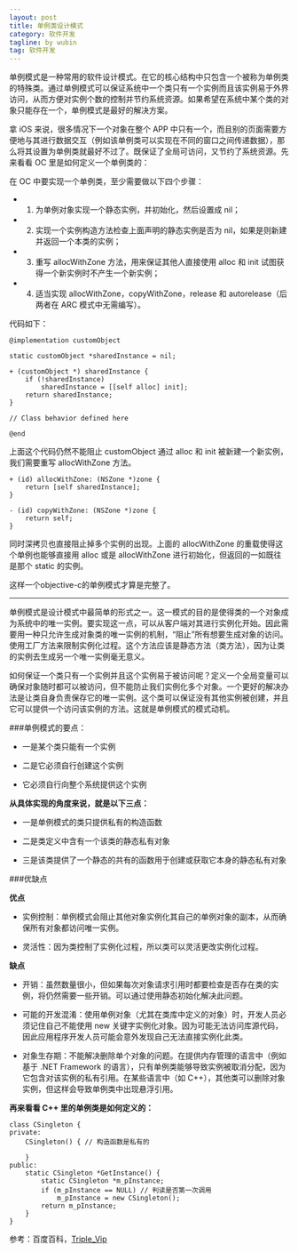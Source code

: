 ```yaml
---
layout: post
title: 单例类设计模式
category: 软件开发
tagline: by wubin
tag: 软件开发
---
```


单例模式是一种常用的软件设计模式。在它的核心结构中只包含一个被称为单例类的特殊类。通过单例模式可以保证系统中一个类只有一个实例而且该实例易于外界访问，从而方便对实例个数的控制并节约系统资源。如果希望在系统中某个类的对象只能存在一个，单例模式是最好的解决方案。

<!--more-->

拿 iOS 来说，很多情况下一个对象在整个 APP 中只有一个，而且别的页面需要方便地与其进行数据交互（例如该单例类可以实现在不同的窗口之间传递数据），那么将其设置为单例类就最好不过了。既保证了全局可访问，又节约了系统资源。先来看看 OC 里是如何定义一个单例类的：

在 OC 中要实现一个单例类，至少需要做以下四个步骤：

* 1. 为单例对象实现一个静态实例，并初始化，然后设置成 nil；

* 2. 实现一个实例构造方法检查上面声明的静态实例是否为 nil，如果是则新建并返回一个本类的实例；

* 3. 重写 allocWithZone 方法，用来保证其他人直接使用 alloc 和 init 试图获得一个新实例时不产生一个新实例；

* 4. 适当实现 allocWithZone，copyWithZone，release 和 autorelease（后两者在 ARC 模式中无需编写）。

代码如下：

    @implementation customObject

    static customObject *sharedInstance = nil;

    + (customObject *) sharedInstance {
        if (!sharedInstance)
            sharedInstance = [[self alloc] init];
        return sharedInstance;
    }

    // Class behavior defined here

    @end

上面这个代码仍然不能阻止 customObject 通过 alloc 和 init 被新建一个新实例，我们需要重写 allocWithZone 方法。

    + (id) allocWithZone: (NSZone *)zone {
        return [self sharedInstance];	
    }

    - (id) copyWithZone: (NSZone *)zone {
        return self;
    }

同时深拷贝也直接阻止掉多个实例的出现。上面的 allocWithZone 的重载使得这个单例也能够直接用 alloc 或是 allocWithZone 进行初始化，但返回的一如既往是那个 static 的实例。

这样一个objective-c的单例模式才算是完整了。

______________________________________________

单例模式是设计模式中最简单的形式之一。这一模式的目的是使得类的一个对象成为系统中的唯一实例。要实现这一点，可以从客户端对其进行实例化开始。因此需要用一种只允许生成对象类的唯一实例的机制，“阻止”所有想要生成对象的访问。使用工厂方法来限制实例化过程。这个方法应该是静态方法（类方法），因为让类的实例去生成另一个唯一实例毫无意义。

如何保证一个类只有一个实例并且这个实例易于被访问呢？定义一个全局变量可以确保对象随时都可以被访问，但不能防止我们实例化多个对象。一个更好的解决办法是让类自身负责保存它的唯一实例。这个类可以保证没有其他实例被创建，并且它可以提供一个访问该实例的方法。这就是单例模式的模式动机。

###单例模式的要点：

* 一是某个类只能有一个实例

* 二是它必须自行创建这个实例

* 它必须自行向整个系统提供这个实例

**从具体实现的角度来说，就是以下三点：**

* 一是单例模式的类只提供私有的构造函数

* 二是类定义中含有一个该类的静态私有对象

* 三是该类提供了一个静态的共有的函数用于创建或获取它本身的静态私有对象

###优缺点

**优点**

* 实例控制：单例模式会阻止其他对象实例化其自己的单例对象的副本，从而确保所有对象都访问唯一实例。

* 灵活性：因为类控制了实例化过程，所以类可以灵活更改实例化过程。

**缺点**

* 开销：虽然数量很小，但如果每次对象请求引用时都要检查是否存在类的实例，将仍然需要一些开销。可以通过使用静态初始化解决此问题。

* 可能的开发混淆：使用单例对象（尤其在类库中定义的对象）时，开发人员必须记住自己不能使用 new 关键字实例化对象。因为可能无法访问库源代码，因此应用程序开发人员可能会意外发现自己无法直接实例化此类。

* 对象生存期：不能解决删除单个对象的问题。在提供内存管理的语言中（例如基于 .NET Framework 的语言），只有单例类能够导致实例被取消分配，因为它包含对该实例的私有引用。在某些语言中（如 C++），其他类可以删除对象实例，但这样会导致单例类中出现悬浮引用。

**再来看看 C++ 里的单例类是如何定义的：**

    class CSingleton {
    private:
        CSingleton() { // 构造函数是私有的

        }
    public:
        static CSingleton *GetInstance() {
            static CSingleton *m_pInstance;
            if (m_pInstance == NULL) // 判读是否第一次调用
                m_pInstance = new CSingleton();
            return m_pInstance;
        }
    }

参考：百度百科，[Triple_Vip](http://blog.csdn.net/zhaopenghhhhhh/article/details/11768825)